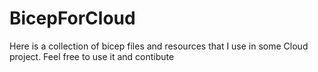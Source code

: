 # BicepForCloud
Here is a collection of bicep files and resources that I use in some Cloud project. Feel free to use it and contibute
